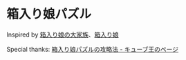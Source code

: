 # 箱入り娘パズル

Inspired by [箱入り娘の大家族](https://sitontk.stores.jp/items/606ad32cd263f048eb9722f9)、[箱入り娘](https://hakoiri-musume.web.app/)

Special thanks: [箱入り娘パズルの攻略法 - キューブ王のページ](https://kainaga.web.fc2.com/madchen/madchen.htm)
